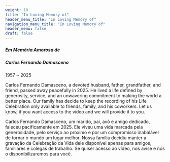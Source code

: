 ```yaml
---
weight: 10
title: "In Loving Memory of"
header_menu_title: "In Loving Memory of"
navigation_menu_title: "In Loving Memory of"
header_menu: false
draft: false
---
```

##### Em Memória Amorosa de
##### Carlos Fernando Damasceno
1957 ~ 2025

Carlos Fernando Damasceno, a devoted husband, father, grandfather, and friend, passed away peacefully in 2025. He lived a life defined by generosity, service, and an unwavering commitment to making the world a better place.  Our family has decide to keep the recording of his Life Celebration only available to friends, family, and his coworkers. Let us know, if you want access to the video and we will provide it to you.

Carlos Fernando Damasceno, um marido, pai, avô e amigo dedicado, faleceu pacificamente em 2025. Ele viveu uma vida marcada pela generosidade, pelo serviço ao próximo e por um compromisso inabalável de tornar o mundo um lugar melhor.  Nossa família decidiu manter a gravação da Celebração da Vida dele disponível apenas para amigos, familiares e colegas de trabalho. Se quiser acesso ao vídeo, nos avise e nós o disponibilizaremos para você.